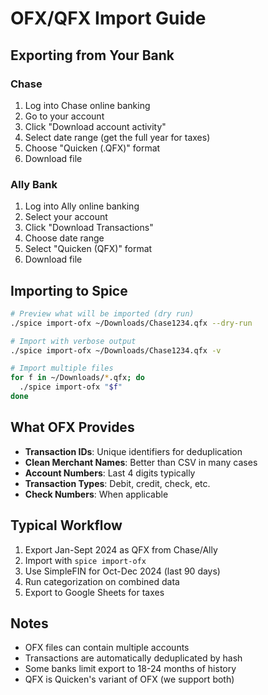 # OFX/QFX Import Guide

## Exporting from Your Bank

### Chase
1. Log into Chase online banking
2. Go to your account
3. Click "Download account activity"
4. Select date range (get the full year for taxes)
5. Choose "Quicken (.QFX)" format
6. Download file

### Ally Bank
1. Log into Ally online banking
2. Select your account
3. Click "Download Transactions"
4. Choose date range
5. Select "Quicken (QFX)" format
6. Download file

## Importing to Spice

```bash
# Preview what will be imported (dry run)
./spice import-ofx ~/Downloads/Chase1234.qfx --dry-run

# Import with verbose output
./spice import-ofx ~/Downloads/Chase1234.qfx -v

# Import multiple files
for f in ~/Downloads/*.qfx; do
  ./spice import-ofx "$f"
done
```

## What OFX Provides

- **Transaction IDs**: Unique identifiers for deduplication
- **Clean Merchant Names**: Better than CSV in many cases
- **Account Numbers**: Last 4 digits typically
- **Transaction Types**: Debit, credit, check, etc.
- **Check Numbers**: When applicable

## Typical Workflow

1. Export Jan-Sept 2024 as QFX from Chase/Ally
2. Import with `spice import-ofx`
3. Use SimpleFIN for Oct-Dec 2024 (last 90 days)
4. Run categorization on combined data
5. Export to Google Sheets for taxes

## Notes

- OFX files can contain multiple accounts
- Transactions are automatically deduplicated by hash
- Some banks limit export to 18-24 months of history
- QFX is Quicken's variant of OFX (we support both)